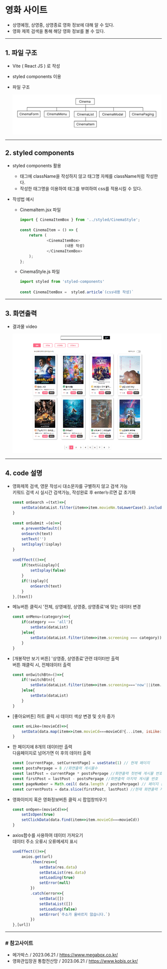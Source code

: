 # 영화 사이트 
- 상영예정, 상영중, 상영종료 영화 정보에 대해 알 수 있다.
- 영화 제목 검색을  통해 해당 영화 정보를 볼 수 있다.
---
## 1. 파일 구조
-  Vite ( React JS ) 로 작성
-  styled components 이용
- 파일 구조
  
    <img src="./md_images/file_Frame.jpg">
---
## 2. styled components
 - styled components 활용
    -  태그에 className을 작성하지 않고 태그명 자체를 className처럼 작성한다. 
    -  작성한 태그명을 이용하여 태그를 부여하여 css를 적용시킬 수 있다. 
- 작성법 예시
  
  - CinemaItem.jsx 파일
    ```js
    import { CinemaItemBox } from '../styled/CinemaStyle';

    const CinemaItem = () => {
        return (
                <CinemaItemBox>
                        (내용 작성)
                </CinemaItemBox>
        );
    };
    ```
  - CinemaStyle.js 파일
    ```js
    import styled from 'styled-components'

    const CinemaItemBox =  styled.article`(css내용 작성)`
    ```
---
## 3. 화면출력
- 결과물 video
    
    <img src='./public/images/cinema_output.gif'>
---
## 4. code 설명
- 영화제목 검색, 영문 작성시 대소문자를 구별하지 않고 검색 가능
    <br>키워드 검색 시 실시간 검색가능, 작성완료 후 enter누르면 값 초기화
    ```js
    const onSearch =(txt)=>{       
        setData(dataList.filter(item=>item.movieNm.toLowerCase().includes(txt.toLowerCase())))
    }

    const onSubmit =(e)=>{
        e.preventDefault()
        onSearch(text)
        setText('')
        setIsplay(!isplay)
    }
    
    useEffect(()=>{
        if(text&&isplay){
            setIsplay(false)
        } 
        if(!isplay){
            onSearch(text)
        }
    },[text])
    ```
- 메뉴버튼 클릭시 '전체, 상영예정, 상영중, 상영종료'에 맞는 데이터 변경
    ```js
    const onMenu=(category)=>{
        if(category === 'all'){
            setData(dataList)
        }else{
            setData(dataList.filter(item=>item.screening === category))
        }
    }
    ```
- [개봉작만 보기 버튼] '상영중, 상영종료'관련 데이터만 출력 
    <br>버튼 재클릭 시, 전체데이터 출력
    ```js
    const onSwitchBtn=()=>{
        if(!switchBtn){
            setData(dataList.filter(item=>item.screening==='now'||item.screening==='past'))
        }else{
            setData(dataList)
        }
    }
    ```
- [좋아요버튼] 하트 클릭 시 데이터 색상 변경 및 숫자 증가
    ```js
    const onLike=(movieCd)=>{
        setData(data.map(item=>item.movieCd===movieCd?{...item, isLike:!item.isLike, audiCnt:item.isLike?item.audiCnt-1:item.audiCnt+1}:item))
    }
    ```
- 한 페이지에 8개의 데이터만 출력
    <br>다음페이지로 넘어가면 이 후의 데이터 출력
    ```js
    const [currentPage, setCurrentPage] = useState(1) // 현재 페이지
    const postsPerpage = 8 //화면출력 게시물수
    const lastPost = currentPage * postsPerpage //화면출력 첫번째 게시물 번호
    const firstPost = lastPost - postsPerpage //화면출력 마지막 게시물 번호
    const pageNumber = Math.ceil( data.length / postsPerpage) // 페이지 총 번호
    const currentPosts = data.slice(firstPost, lastPost) //현재 화면출력 게시물
    ```
- 영화이미지 혹은 영화정보버튼 클릭 시 팝업창띄우기
    ```js
    const onOpen=(movieCd)=>{
        setIsOpen(true)
        setClickData(data.find(item=>item.movieCd===movieCd))
    }
    ```
- axios함수를 사용하여 데이터 가져오기
    <br>데이터 주소 오류시 오류메세지 표시
    ```js
    useEffect(()=>{
        axios.get(url)
            .then(res=>{
                setData(res.data)
                setDataList(res.data)
                setLoading(true)
                setError(null)
            })
            .catch(error=>{
                setData([])
                setDataList([])
                setLoading(false)
                setError(`주소가 올바르지 않습니다.`)
            })
    },[url])
    ```
---
### # 참고사이트
-  메가박스 / 2023.06.21 / https://www.megabox.co.kr/
-  영화관입장권 통합전산망 / 2023.06.21 / https://www.kobis.or.kr/